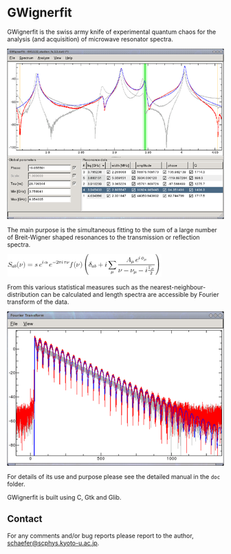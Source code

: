 # GWignerfit

GWignerfit is the swiss army knife of experimental quantum chaos for the
analysis (and acquisition) of microwave resonator spectra.

![GWignerfit in action](doc/figures/gwf_action.png)

The main purpose is the simultaneous fitting to the sum of a large number of
Breit-Wigner shaped resonances to the transmission or reflection spectra. 

![Main equation of GWignerfit](doc/figures/eqn_main.png)

From this various statistical measures such as the
nearest-neighbour-distribution can be calculated and length spectra are
accessible by Fourier transform of the data.

![Fourier transform of a spetrum](doc/figures/gwf_fft.png)

For details of its use and purpose please see the detailed manual in the `doc`
folder.

GWignerfit is built using C, Gtk and Glib.

## Contact

For any comments and/or bug reports please report to the author,
schaefer@scphys.kyoto-u.ac.jp.
